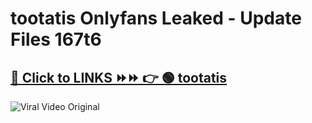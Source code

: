 
 # tootatis Onlyfans Leaked - Update Files 167t6

## <h2><a href="https://clipsfans.com/tootatis&ref=git">🔗 Click to LINKS ⏩⏩ 👉 🟢 tootatis </a></h2>

<a href="https://clipsfans.com/tootatis&ref=git" rel="nofollow" data-target="animated-image.originalLink"><img src="https://i.ibb.co.com/xMMVF88/686577567.gif" alt="Viral Video Original" style="max-width: 100%; display: inline-block;" data-target="animated-image.originalImage"></a>

